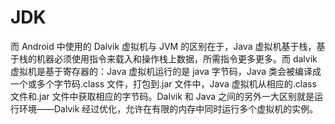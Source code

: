 # JDK

而 Android 中使用的 Dalvik 虚拟机与 JVM 的区别在于，Java 虚拟机基于栈，基于栈的机器必须使用指令来载入和操作栈上数据，所需指令更多更多。而 dalvik 虚拟机是基于寄存器的：Java 虚拟机运行的是 java 字节码，Java 类会被编译成一个或多个字节码.class 文件，打包到.jar 文件中，Java 虚拟机从相应的.class 文件和.jar 文件中获取相应的字节码。Dalvik 和 Java 之间的另外一大区别就是运行环境——Dalvik 经过优化，允许在有限的内存中同时运行多个虚拟机的实例。
